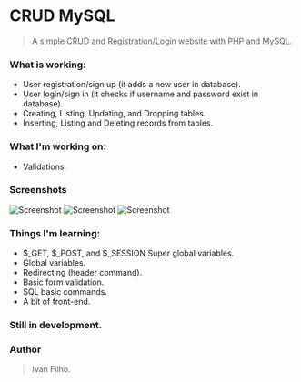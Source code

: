 # CRUD MySQL
> A simple CRUD and Registration/Login website with PHP and MySQL.

### What is working:
* User registration/sign up (it adds a new user in database).
* User login/sign in (it checks if username and password exist in database).
* Creating, Listing, Updating, and Dropping tables.
* Inserting, Listing and Deleting records from tables.

### What I'm working on:
* Validations.

### Screenshots
![Screenshot](https://i.postimg.cc/1zY0ZvTL/index-not-logged.png)
![Screenshot](https://i.postimg.cc/hjzL49Rh/index.png)
![Screenshot](https://i.postimg.cc/k55NZ0jQ/read.png)


### Things I'm learning:
* $_GET,  $_POST,  and  $_SESSION  Super global variables.
* Global variables.
* Redirecting (header command).
* Basic form validation.
* SQL basic commands.
* A bit of front-end.

### Still in development.

### Author
> Ivan Filho.
